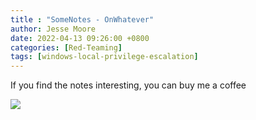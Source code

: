 ```yaml
---
title : "SomeNotes - OnWhatever"
author: Jesse Moore
date: 2022-04-13 09:26:00 +0800
categories: [Red-Teaming]
tags: [windows-local-privilege-escalation]
---
```



If you find the notes interesting, you can buy me a coffee 

<a href="https://www.buymeacoffee.com/jessefmoore"><img src="https://img.buymeacoffee.com/button-api/?text=Buy me a Coffee?&emoji=&slug=jessefmoore&button_colour=b86e19&font_colour=ffffff&font_family=Poppins&outline_colour=ffffff&coffee_colour=FFDD00" /></a>


